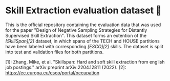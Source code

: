 # Skill Extraction evaluation dataset :floppy_disk:

This is the official repository containing the evaluation data that was used for the paper "Design of Negative Sampling Strategies for Distantly Supervised Skill Extraction". This dataset forms an extention of the <cite>[SkillSpan][2]</cite> dataset, in which spans of the TECH and HOUSE partitions have been labeled with corresponding <cite>[ESCO][2]</cite> skills. The dataset is split into test and validation files for both partitions.

[1]: Zhang, Mike, et al. "Skillspan: Hard and soft skill extraction from english job postings." arXiv preprint arXiv:2204.12811 (2022).
[2]: https://ec.europa.eu/esco/portal/occupation
